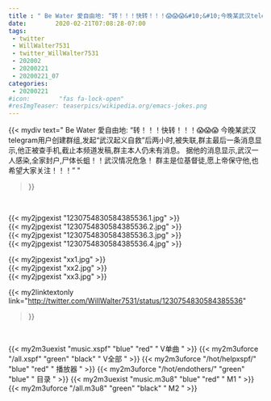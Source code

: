 ```yaml
---
title : " Be Water 愛自由地: “转！！！快转！！！😱😱😱&#10;&#10;今晚某武汉telegram用户创建群组,发起“武汉起义自救”后两小时,被失联,群主最后一条消息显示,他正被查手机,截止本频道发稿,群主本人仍未有消息。&#10;&#10;据他的消息显示,武汉一人感染,全家封户,尸体长蛆！！武汉情况危急！&#10;&#10;群主是位基督徒,愿上帝保守他,也希望大家关注！！！”  "
date:        2020-02-21T07:08:28-07:00
tags:
 - twitter
 - WillWalter7531
 - twitter_WillWalter7531
 - 202002
 - 20200221
 - 20200221_07
categories:
 - 20200221
#icon:        "fas fa-lock-open"
#resImgTeaser: teaserpics/wikipedia.org/emacs-jokes.png
---
```


{{< mydiv text=" Be Water 愛自由地: “转！！！快转！！！😱😱😱&#10;&#10;今晚某武汉telegram用户创建群组,发起“武汉起义自救”后两小时,被失联,群主最后一条消息显示,他正被查手机,截止本频道发稿,群主本人仍未有消息。&#10;&#10;据他的消息显示,武汉一人感染,全家封户,尸体长蛆！！武汉情况危急！&#10;&#10;群主是位基督徒,愿上帝保守他,也希望大家关注！！！”  "
>}}
<br>


 {{< my2jpgexist "1230754830584385536.1.jpg" >}}<br>  {{< my2jpgexist "1230754830584385536.2.jpg" >}}<br>  {{< my2jpgexist "1230754830584385536.3.jpg" >}}<br>  {{< my2jpgexist "1230754830584385536.4.jpg" >}}<br> 

{{< my2jpgexist "xx1.jpg" >}}<br>
{{< my2jpgexist "xx2.jpg" >}}<br>
{{< my2jpgexist "xx3.jpg" >}}<br>


{{< my2linktextonly link="http://twitter.com/WillWalter7531/status/1230754830584385536"
>}}


<br>

{{< my2m3uexist "music.xspf"        "blue"   "red"    " V单曲 " >}} {{< my2m3uforce "/all.xspf"         "green"  "black"  " V全部 " >}} {{< my2m3uforce "/hot/helpxspf/"    "blue"   "red"    " 播放器 " >}} {{< my2m3uforce "/hot/endothers/"   "green"  "blue"   " 目录 " >}} {{< my2m3uexist "music.m3u8"        "blue"   "red"    " M1 " >}} {{< my2m3uforce "/all.m3u8"         "green"  "black"  " M2 " >}} 
